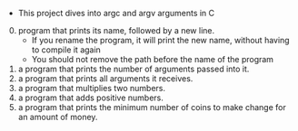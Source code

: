 - This project dives into argc and argv arguments in C
0.  program that prints its name, followed by a new line.
	- If you rename the program, it will print the new name, without having to compile it again
	- You should not remove the path before the name of the program
1. a program that prints the number of arguments passed into it.
2. a program that prints all arguments it receives.
3. a program that multiplies two numbers.
4. a program that adds positive numbers.
5. a program that prints the minimum number of coins to make change for an amount of money.
